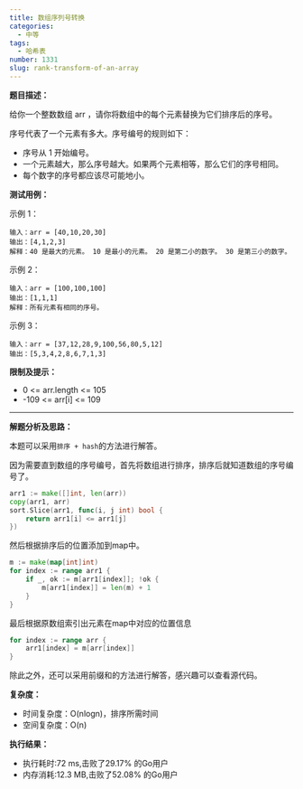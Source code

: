 ```yaml
---
title: 数组序列号转换
categories:
  - 中等
tags:
  - 哈希表
number: 1331
slug: rank-transform-of-an-array
---
```


**题目描述：**

给你一个整数数组 arr ，请你将数组中的每个元素替换为它们排序后的序号。

序号代表了一个元素有多大。序号编号的规则如下：
- 序号从 1 开始编号。
- 一个元素越大，那么序号越大。如果两个元素相等，那么它们的序号相同。
- 每个数字的序号都应该尽可能地小。

**测试用例：**

示例 1：
```
输入：arr = [40,10,20,30]
输出：[4,1,2,3]
解释：40 是最大的元素。 10 是最小的元素。 20 是第二小的数字。 30 是第三小的数字。
```
示例 2：
```
输入：arr = [100,100,100]
输出：[1,1,1]
解释：所有元素有相同的序号。
```
示例 3：
```
输入：arr = [37,12,28,9,100,56,80,5,12]
输出：[5,3,4,2,8,6,7,1,3]
```
**限制及提示：**
- 0 <= arr.length <= 105
- -109 <= arr[i] <= 109

---
**解题分析及思路：**

本题可以采用`排序 + hash`的方法进行解答。

因为需要直到数组的序号编号，首先将数组进行排序，排序后就知道数组的序号编号了。

```go
arr1 := make([]int, len(arr))
copy(arr1, arr)
sort.Slice(arr1, func(i, j int) bool {
    return arr1[i] <= arr1[j]
})
```

然后根据排序后的位置添加到map中。
```go
m := make(map[int]int)
for index := range arr1 {
    if _, ok := m[arr1[index]]; !ok {
        m[arr1[index]] = len(m) + 1
    }
}
```
最后根据原数组索引出元素在map中对应的位置信息
```go
for index := range arr {
    arr1[index] = m[arr[index]]
}
```



除此之外，还可以采用前缀和的方法进行解答，感兴趣可以查看源代码。


**复杂度：**

- 时间复杂度：O(nlogn)，排序所需时间
- 空间复杂度：O(n)

**执行结果：**
- 执行耗时:72 ms,击败了29.17% 的Go用户
- 内存消耗:12.3 MB,击败了52.08% 的Go用户
